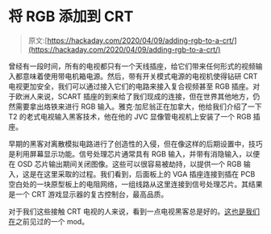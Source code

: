 # 将 RGB 添加到 CRT

> 原文:[https://hackaday.com/2020/04/09/adding-rgb-to-a-crt/](https://hackaday.com/2020/04/09/adding-rgb-to-a-crt/)

曾经有一段时间，所有的电视都只有一个天线插座，给它们带来任何形式的视频输入都意味着使用带电机箱电源。然后，带有开关模式电源的电视机使得钻研 CRT 电视更加安全，我们可以通过接入它们的电路来接入复合视频甚至 RGB 插座。对于欧洲人来说，SCART 插座的到来给了我们现成的连接，但在世界其他地方，仍然需要拿出烙铁来进行 RGB 输入。雅克·加尼翁正在加拿大，他给我们介绍了一下 T2 的老式电视输入黑客技术，他在他的 JVC 显像管电视机上安装了一个 RGB 插座。

早期的黑客对离散模拟电路进行了创造性的入侵，但在像这样的后期设置中，技巧是利用屏幕显示功能。信号处理芯片通常具有 RGB 输入，并带有消隐输入，以便在 OSD 芯片输出期间关闭图像。这些可以很容易被劫持，以提供一个 RGB 输入，这是在这里采取的过程。我们看到，后面板上的 VGA 插座连接到插在 PCB 空白处的一块原型板上的电阻网络，一组线路从这里连接到信号处理芯片。其结果是一个 CRT 游戏显示器的复古控制台，最高品质。

对于我们这些接触 CRT 电视的人来说，看到一点电视黑客总是好的。[这也是我们在](https://hackaday.com/2018/10/15/circuit-bending-a-tv-for-better-input/)之前见过的一个 mod。